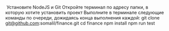  Установите NodeJS и Git
 Откройте терминал по адресу папки, в которую хотите установить проект
 Выполните в терминале следующие команды по очереди, дожидаясь конца выполнения каждой:
 git clone git@github.com:somalil/finance.git
 cd finance
 npm install
 npm run test
